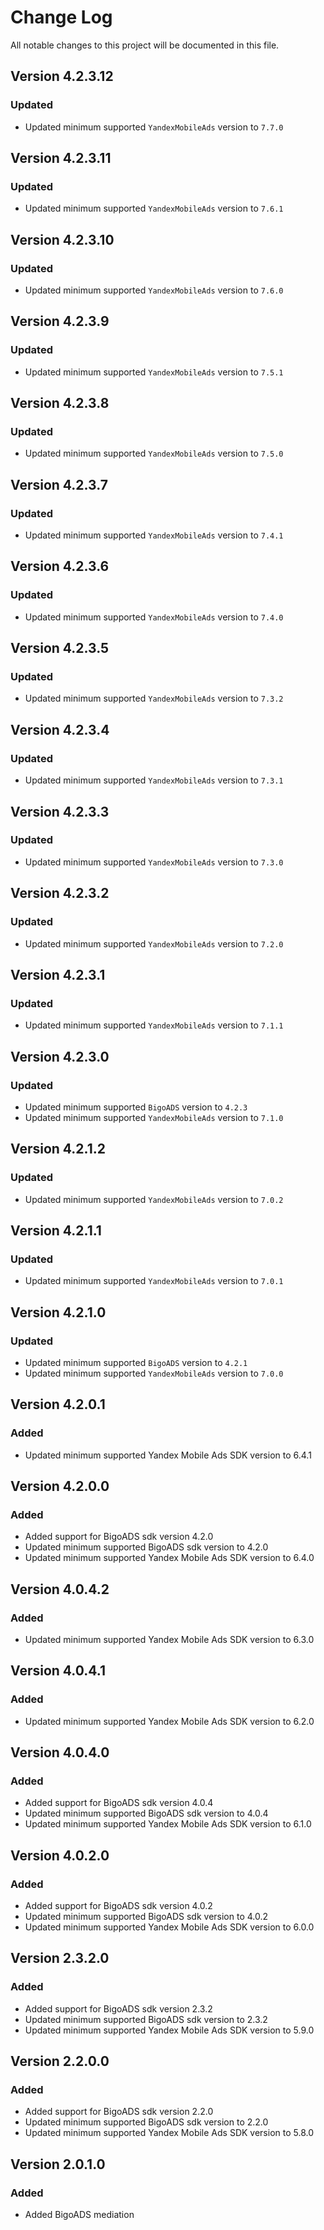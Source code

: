 # Change Log

All notable changes to this project will be documented in this file.

## Version 4.2.3.12

### Updated

- Updated minimum supported `YandexMobileAds` version to `7.7.0`

## Version 4.2.3.11

### Updated

- Updated minimum supported `YandexMobileAds` version to `7.6.1`

## Version 4.2.3.10

### Updated

- Updated minimum supported `YandexMobileAds` version to `7.6.0`

## Version 4.2.3.9

### Updated

- Updated minimum supported `YandexMobileAds` version to `7.5.1`

## Version 4.2.3.8

### Updated

- Updated minimum supported `YandexMobileAds` version to `7.5.0`

## Version 4.2.3.7

### Updated

- Updated minimum supported `YandexMobileAds` version to `7.4.1`

## Version 4.2.3.6

### Updated

- Updated minimum supported `YandexMobileAds` version to `7.4.0`

## Version 4.2.3.5

### Updated

- Updated minimum supported `YandexMobileAds` version to `7.3.2`

## Version 4.2.3.4

### Updated

- Updated minimum supported `YandexMobileAds` version to `7.3.1`

## Version 4.2.3.3

### Updated

- Updated minimum supported `YandexMobileAds` version to `7.3.0`

## Version 4.2.3.2

### Updated

- Updated minimum supported `YandexMobileAds` version to `7.2.0`

## Version 4.2.3.1

### Updated

- Updated minimum supported `YandexMobileAds` version to `7.1.1`

## Version 4.2.3.0

### Updated

- Updated minimum supported `BigoADS` version to `4.2.3`
- Updated minimum supported `YandexMobileAds` version to `7.1.0`

## Version 4.2.1.2

### Updated

- Updated minimum supported `YandexMobileAds` version to `7.0.2`

## Version 4.2.1.1

### Updated

- Updated minimum supported `YandexMobileAds` version to `7.0.1`

## Version 4.2.1.0

### Updated

- Updated minimum supported `BigoADS` version to `4.2.1`
- Updated minimum supported `YandexMobileAds` version to `7.0.0`

## Version 4.2.0.1

### Added

- Updated minimum supported Yandex Mobile Ads SDK version to 6.4.1

## Version 4.2.0.0

### Added

- Added support for BigoADS sdk version 4.2.0
- Updated minimum supported BigoADS sdk version to 4.2.0
- Updated minimum supported Yandex Mobile Ads SDK version to 6.4.0

## Version 4.0.4.2

### Added

- Updated minimum supported Yandex Mobile Ads SDK version to 6.3.0

## Version 4.0.4.1

### Added

- Updated minimum supported Yandex Mobile Ads SDK version to 6.2.0

## Version 4.0.4.0

### Added

- Added support for BigoADS sdk version 4.0.4
- Updated minimum supported BigoADS sdk version to 4.0.4
- Updated minimum supported Yandex Mobile Ads SDK version to 6.1.0

## Version 4.0.2.0

### Added

- Added support for BigoADS sdk version 4.0.2
- Updated minimum supported BigoADS sdk version to 4.0.2
- Updated minimum supported Yandex Mobile Ads SDK version to 6.0.0

## Version 2.3.2.0

### Added

- Added support for BigoADS sdk version 2.3.2
- Updated minimum supported BigoADS sdk version to 2.3.2
- Updated minimum supported Yandex Mobile Ads SDK version to 5.9.0

## Version 2.2.0.0

### Added

- Added support for BigoADS sdk version 2.2.0
- Updated minimum supported BigoADS sdk version to 2.2.0
- Updated minimum supported Yandex Mobile Ads SDK version to 5.8.0

## Version 2.0.1.0

### Added

- Added BigoADS mediation
